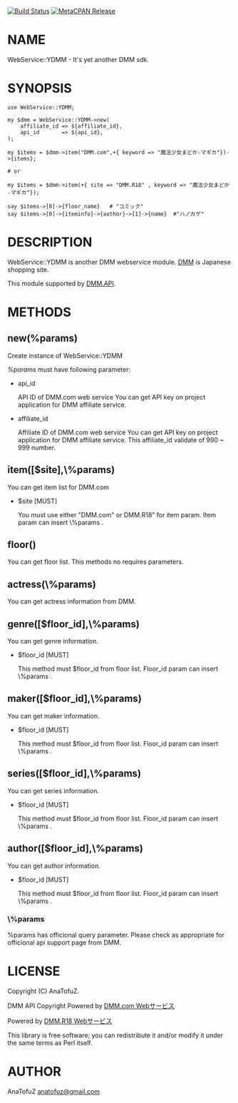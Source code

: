 [![Build Status](https://travis-ci.org/AnaTofuZ/p5-webservice-YDMM.svg?branch=master)](https://travis-ci.org/AnaTofuZ/p5-webservice-YDMM) [![MetaCPAN Release](https://badge.fury.io/pl/WebService-YDMM.svg)](https://metacpan.org/release/WebService-YDMM)
# NAME

WebService::YDMM - It's yet another DMM sdk.

# SYNOPSIS

    use WebService::YDMM;

    my $dmm = WebService::YDMM->new(
        affiliate_id => ${affiliate_id},
        api_id       => ${api_id},
    );

    my $items = $dmm->item("DMM.com",+{ keyword => "魔法少女まどか☆マギカ"})->{items};

    # or 

    my $items = $dmm->item(+{ site => "DMM.R18" , keyword => "魔法少女まどか☆マギカ"});

    say $items->[0]->{floor_name}   # "コミック"
    say $items->[0]->{iteminfo}->{author}->[1]->{name}  #"ハノカゲ"

# DESCRIPTION

WebService::YDMM is another DMM webservice module.
[DMM](http://www.dmm.com) is Japanese shopping site.

This module supported by [DMM.API](https://affiliate.dmm.com/api/).

# METHODS

## new(%params)

Create instance of WebService::YDMM

_%params_ must have following parameter:

- api\_id

    API ID of DMM.com web service
    You can get API key on project application for DMM affiliate service.

- affiliate\_id

    Affiliate ID of DMM.com web service
    You can get API key on project application for DMM affiliate service.
    This affiliate\_id validate of 990 ~ 999 number.

## item(\[$site\],\\%params)

You can get item list for DMM.com

- $site \[MUST\]

    You must use either "DMM.com" or DMM.R18" for item param.
    Item param can  insert \\%params .

## floor()

You  can get floor list.
This methods no requires parameters.

## actress(\\%params)

You can get actress information from DMM.

## genre(\[$floor\_id\],\\%params)

You can get genre information.

- $floor\_id \[MUST\] 

    This method  must $floor\_id from floor list.
    Floor\_id param can  insert \\%params .

## maker(\[$floor\_id\],\\%params)

You can get maker information.

- $floor\_id \[MUST\] 

    This method  must $floor\_id from floor list.
    Floor\_id param can  insert \\%params .

## series(\[$floor\_id\],\\%params)

You can get series information.

- $floor\_id \[MUST\] 

    This method  must $floor\_id from floor list.
    Floor\_id param can  insert \\%params .

## author(\[$floor\_id\],\\%params)

You can get author information.

- $floor\_id \[MUST\] 

    This method  must $floor\_id from floor list.
    Floor\_id param can  insert \\%params .

### \\%params

%params has officional query parameter.
Please check as appropriate for officional api support page from DMM.

# LICENSE

Copyright (C) AnaTofuZ.

DMM API Copyright 
Powered by [DMM.com Webサービス](https://affiliate.dmm.com/api/)

Powered by [DMM.R18 Webサービス](https://affiliate.dmm.com/api/)

This library is free software; you can redistribute it and/or modify
it under the same terms as Perl itself.

# AUTHOR

AnaTofuZ <anatofuz@gmail.com>
